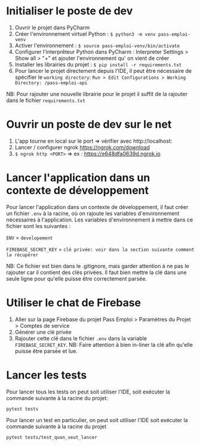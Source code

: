 # Initialiser le poste de dev
1. Ouvrir le projet dans PyCharm
2. Créer l'environnement virtuel Python : `$ python3 -m venv pass-emploi-venv`
3. Activer l'environnement : `$ source pass-emploi-venv/bin/activate`
4. Configurer l'interprêteur Python dans PyCharm : Interpreter Settings > Show all > "+" et ajouter l'environnement qu'
   on vient de créer
5. Installer les librairies du projet : `$ pip install -r requirements.txt`
6. Pour lancer le projet directement depuis l'IDE, il peut être nécessaire de spécifier le `working directory`:
   `Run > Edit Configurations > Working Directory: /pass-emploi-api`

NB: Pour rajouter une nouvelle librairie pour le projet il suffit de la rajouter dans le fichier `requirements.txt` 

# Ouvrir un poste de dev sur le net
1. L'app tourne en local sur le port <PORT> => vérifier avec http://localhost:<PORT>
2. Lancer / configurer ngrok https://ngrok.com/download
3. `$ ngrok http <PORT>` => ex : https://e648dfa0639d.ngrok.io


# Lancer l'application dans un contexte de développement
Pour lancer l'application dans un contexte de développement, il faut créer un fichier `.env` à la racine, où on rajoute
les variables d'environnement nécessaires à l'application. Les variables d'environnement à mettre dans ce fichier sont 
les suivantes :

`ENV` = `developement`

`FIREBASE_SECRET_KEY` = `clé privée: voir dans la section suivante comment la récupérer`

NB: Ce fichier est bien dans le .gitignore, mais garder attention à ne pas le rajouter car il contient des clés privées.
Il faut bien mettre la clé dans une seule ligne pour qu'elle puisse être correctement parsée.

# Utiliser le chat de Firebase 
1. Aller sur la page Firebase du projet Pass Emploi > Paramètres du Projet > Comptes de service
2. Générer une clé privée
3. Rajouter cette clé dans le fichier `.env` dans la variable `FIREBASE_SECRET_KEY`. NB: Faire attention à bien in-liner
la clé afin qu'elle puisse être parsée et lue.

# Lancer les tests 
Pour lancer tous les tests on peut soit utiliser l'IDE, soit exécuter la commande suivante à la racine du projet:

`pytest tests`

Pour lancer un test en particulier, on peut soit utiliser l'IDE soit exécuter la commande suivante à la racine du projet

`pytest tests/test_quon_veut_lancer`
